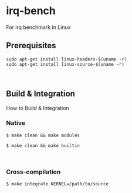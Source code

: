 # irq-bench

For irq benchmark in Linux

## Prerequisites

```
sudo apt-get install linux-headers-$(uname -r)
sudo apt-get install linux-source-$(uname -r)
```
<br>

## Build & Integration

How to Build & Integration

### Native

```
$ make clean && make modules
```
```
$ make clean && make builtin
```
<br>

### Cross-compilation

```
$ make integrate KERNEL=/path/to/source
```
<br>
